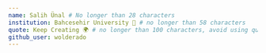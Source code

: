 ```yaml
---
name: Salih Ünal # No longer than 28 characters
institution: Bahcesehir University 🚩 # no longer than 58 characters
quote: Keep Creating 🌍 # no longer than 100 characters, avoid using quotes(") to guarantee the format remains the same.
github_user: wolderado
---
```

